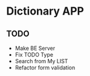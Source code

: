 # Dictionary APP

## TODO

- Make BE Server
- Fix TODO Type
- Search from My LIST
- Refactor form validation

